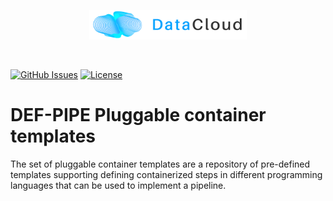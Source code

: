 <p align="center"><img width=50% src="https://raw.githubusercontent.com/DataCloud-project/toolbox/master/docs/img/datacloud_logo.png"></p>&nbsp;

[![GitHub Issues](https://img.shields.io/github/issues/DataCloud-project/DEF-PIPE-pluggable-container-templates.svg)](https://github.com/DataCloud-project/DEF-PIPE-pluggable-container-templates/issues)
[![License](https://img.shields.io/badge/license-Apache2.0-blue.svg)](https://opensource.org/licenses/Apache-2.0)

# DEF-PIPE Pluggable container templates

The set of pluggable container templates are a repository of pre-defined templates supporting defining containerized steps in different programming languages that can be used to implement a pipeline. 
